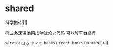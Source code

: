 # shared

科学搬砖🧱🧱

将业务逻辑抽离成单独的`js`代码
可以跨平台复用

`service` [rxjs](https://github.com/ReactiveX/rxjs) -> `vue hooks` / `react hooks` (connect ui)
